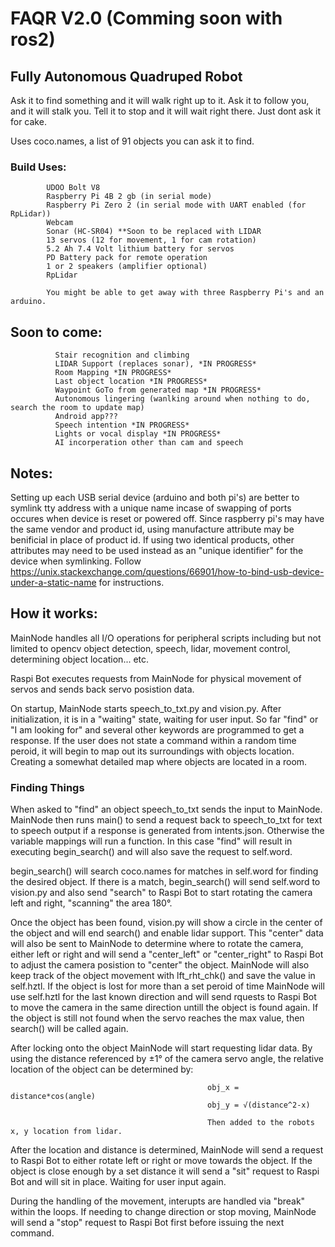 # FAQR V2.0 (Comming soon with ros2)
## Fully Autonomous Quadruped Robot 

Ask it to find something and it will walk right up to it. Ask it to follow you, and it will stalk you. Tell it to stop and it will wait right there. Just dont ask it for cake.

Uses coco.names, a list of 91 objects you can ask it to find. 


### Build Uses:

            UDOO Bolt V8
            Raspberry Pi 4B 2 gb (in serial mode)
            Raspberry Pi Zero 2 (in serial mode with UART enabled (for RpLidar))
            Webcam
            Sonar (HC-SR04) **Soon to be replaced with LIDAR
            13 servos (12 for movement, 1 for cam rotation)
            5.2 Ah 7.4 Volt lithium battery for servos
            PD Battery pack for remote operation
            1 or 2 speakers (amplifier optional)
            RpLidar 
           
            You might be able to get away with three Raspberry Pi's and an arduino.

## Soon to come: 

              Stair recognition and climbing
              LIDAR Support (replaces sonar), *IN PROGRESS*
              Room Mapping *IN PROGRESS*
              Last object location *IN PROGRESS*
              Waypoint GoTo from generated map *IN PROGRESS*
              Autonomous lingering (wanlking around when nothing to do, search the room to update map)
              Android app??? 
              Speech intention *IN PROGRESS*
              Lights or vocal display *IN PROGRESS*
              AI incorperation other than cam and speech
              
              
## Notes:

Setting up each USB serial device (arduino and both pi's) are better to symlink tty address with a unique name incase of swapping of ports occures when device is reset or powered off. Since raspberry pi's may have the same vendor and product id, using manufacture attribute may be benificial in place of product id. If using two identical products, other attributes may need to be used instead as an "unique identifier" for the device when symlinking. Follow https://unix.stackexchange.com/questions/66901/how-to-bind-usb-device-under-a-static-name for instructions. 

## How it works:

MainNode handles all I/O operations for peripheral scripts including but not limited to opencv object detection, speech, lidar, movement control, determining object location... etc.

Raspi Bot executes requests from MainNode for physical movement of servos and sends back servo posistion data.

On startup, MainNode starts speech_to_txt.py and vision.py. After initialization, it is in a "waiting" state, waiting for user input. So far "find" or "I am looking for" and several other keywords are programmed to get a response. If the user does not state a command within a random time peroid, it will begin to map out its surroundings with objects location. Creating a somewhat detailed map where objects are located in a room.

### Finding Things

When asked to "find" an object speech_to_txt sends the input to MainNode. MainNode then runs main() to send a request back to speech_to_txt for text to speech output if a response is generated from intents.json. Otherwise the variable mappings will run a function. In this case "find" will result in executing begin_search() and will also save the request to self.word. 

begin_search() will search coco.names for matches in self.word for finding the desired object. If there is a match, begin_search() will send self.word to vision.py and also send "search" to Raspi Bot to start rotating the camera left and right, "scanning" the area 180°.

Once the object has been found, vision.py will show a circle in the center of the object and will end search() and enable lidar support. This "center" data will also be sent to MainNode to determine where to rotate the camera, either left or right and will send a "center_left" or "center_right" to Raspi Bot to adjust the camera posistion to "center" the object. MainNode will also keep track of the object movement with lft_rht_chk() and save the value in self.hztl. If the object is lost for more than a set peroid of time MainNode will use self.hztl for the last known direction and will send rquests to Raspi Bot to move the camera in the same direction untill the object is found again. If the object is still not found when the servo reaches the max value, then search() will be called again. 

After locking onto the object MainNode will start requesting lidar data. By using the distance referenced by ±1° of the camera servo angle, the relative location of the object can be determined by: 

                                                obj_x = distance*cos(angle)
                                                obj_y = √(distance^2-x)
                                                
                                                Then added to the robots x, y location from lidar.

After the location and distance is determined, MainNode will send a request to Raspi Bot to either rotate left or right or move towards the object. If the object is close enough by a set distance it will send a "sit" request to Raspi Bot and will sit in place. Waiting for user input again.

During the handling of the movement, interupts are handled via "break" within the loops. If needing to change direction or stop moving, MainNode will send a "stop" request to Raspi Bot first before issuing the next command.


                                             
                                                
                                                            









            
              
              

